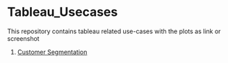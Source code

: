 # Tableau_Usecases
This repository contains tableau related use-cases with the plots as link or screenshot

1. <a href="Tableau_Usecases/Customer-Segmentation-Analysis">Customer Segmentation</a>


